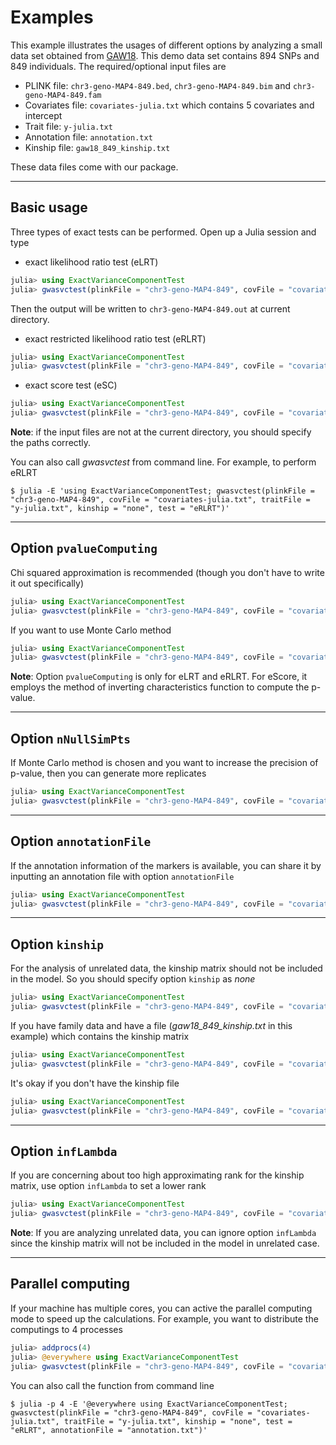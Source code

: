 # Examples

This example illustrates the usages of different options by analyzing a small data set obtained from [GAW18](http://www.gaworkshop.org/gaw18/index.html). This demo data set contains 894 SNPs and 849 individuals. The required/optional input files are

* PLINK file: `chr3-geno-MAP4-849.bed`, `chr3-geno-MAP4-849.bim` and `chr3-geno-MAP4-849.fam`
* Covariates file: `covariates-julia.txt` which contains 5 covariates and intercept
* Trait file: `y-julia.txt`
* Annotation file: `annotation.txt`
* Kinship file: `gaw18_849_kinship.txt`

These data files come with our package.

---
## Basic usage

Three types of exact tests can be performed. Open up a Julia session and type

* exact likelihood ratio test (eLRT)

```julia
julia> using ExactVarianceComponentTest
julia> gwasvctest(plinkFile = "chr3-geno-MAP4-849", covFile = "covariates-julia.txt", traitFile = "y-julia.txt", kinship = "none", test = "eLRT")
```

Then the output will be written to `chr3-geno-MAP4-849.out` at current directory.

* exact restricted likelihood ratio test (eRLRT)

```julia
julia> using ExactVarianceComponentTest
julia> gwasvctest(plinkFile = "chr3-geno-MAP4-849", covFile = "covariates-julia.txt", traitFile = "y-julia.txt", kinship = "none", test = "eRLRT")
```

* exact score test (eSC)

```julia
julia> using ExactVarianceComponentTest
julia> gwasvctest(plinkFile = "chr3-geno-MAP4-849", covFile = "covariates-julia.txt", traitFile = "y-julia.txt", kinship = "none", test = "eScore")
```

**Note**: if the input files are not at the current directory, you should specify the paths correctly.

You can also call *gwasvctest* from command line. For example, to perform eRLRT

```
$ julia -E 'using ExactVarianceComponentTest; gwasvctest(plinkFile = "chr3-geno-MAP4-849", covFile = "covariates-julia.txt", traitFile = "y-julia.txt", kinship = "none", test = "eRLRT")'
```

---
## Option `pvalueComputing`

Chi squared approximation is recommended (though you don't have to write it out specifically)

```julia
julia> using ExactVarianceComponentTest
julia> gwasvctest(plinkFile = "chr3-geno-MAP4-849", covFile = "covariates-julia.txt", traitFile = "y-julia.txt", kinship = "none", test = "eRLRT", pvalueComputing = "chi2")
```

If you want to use Monte Carlo method

```julia
julia> using ExactVarianceComponentTest
julia> gwasvctest(plinkFile = "chr3-geno-MAP4-849", covFile = "covariates-julia.txt", traitFile = "y-julia.txt", kinship = "none", test = "eRLRT", pvalueComputing = "MonteCarlo")
```

**Note**: Option `pvalueComputing` is only for eLRT and eRLRT. For eScore, it employs the method of inverting characteristics function to compute the p-value.

---
## Option `nNullSimPts`

If Monte Carlo method is chosen and you want to increase the precision of p-value, then you can generate more replicates

```julia
julia> using ExactVarianceComponentTest
julia> gwasvctest(plinkFile = "chr3-geno-MAP4-849", covFile = "covariates-julia.txt", traitFile = "y-julia.txt", kinship = "none", test = "eRLRT", pvalueComputing = "MonteCarlo", nNullSimPts = 100000)
```

---
## Option `annotationFile`

If the annotation information of the markers is available, you can share it by inputting an annotation file with option `annotationFile`

```julia
julia> using ExactVarianceComponentTest
julia> gwasvctest(plinkFile = "chr3-geno-MAP4-849", covFile = "covariates-julia.txt", traitFile = "y-julia.txt", kinship = "none", test = "eRLRT", annotationFile = "annotation.txt")
```

---
## Option `kinship`

For the analysis of unrelated data, the kinship matrix should not be included in the model. So you should specify option `kinship` as *none*

```julia
julia> using ExactVarianceComponentTest
julia> gwasvctest(plinkFile = "chr3-geno-MAP4-849", covFile = "covariates-julia.txt", traitFile = "y-julia.txt", test = "eRLRT", kinship = "none")
```

If you have family data and have a file (*gaw18_849_kinship.txt* in this example) which contains the kinship matrix

```julia
julia> using ExactVarianceComponentTest
julia> gwasvctest(plinkFile = "chr3-geno-MAP4-849", covFile = "covariates-julia.txt", traitFile = "y-julia.txt", test = "eRLRT", kinship = "gaw18_849_kinship.txt")
```

It's okay if you don't have the kinship file

```julia
julia> using ExactVarianceComponentTest
julia> gwasvctest(plinkFile = "chr3-geno-MAP4-849", covFile = "covariates-julia.txt", traitFile = "y-julia.txt", test = "eRLRT", kinship = "GRM")
```

---
## Option `infLambda`

If you are concerning about too high approximating rank for the kinship matrix, use option `infLambda` to set a lower rank

```julia
julia> using ExactVarianceComponentTest
julia> gwasvctest(plinkFile = "chr3-geno-MAP4-849", covFile = "covariates-julia.txt", traitFile = "y-julia.txt", kinship = "gaw18_849_kinship.txt", test = "eRLRT", infLambda = 1.0)
```

**Note**: If you are analyzing unrelated data, you can ignore option `infLambda` since the kinship matrix will not be included in the model in unrelated case.

---
## Parallel computing

If your machine has multiple cores, you can active the parallel computing mode to speed up the calculations. For example, you want to distribute the computings to 4 processes

```julia
julia> addprocs(4)
julia> @everywhere using ExactVarianceComponentTest
julia> gwasvctest(plinkFile = "chr3-geno-MAP4-849", covFile = "covariates-julia.txt", traitFile = "y-julia.txt", kinship = "none", test = "eRLRT", annotationFile = "annotation.txt")
```

You can also call the function from command line

```
$ julia -p 4 -E '@everywhere using ExactVarianceComponentTest; gwasvctest(plinkFile = "chr3-geno-MAP4-849", covFile = "covariates-julia.txt", traitFile = "y-julia.txt", kinship = "none", test = "eRLRT", annotationFile = "annotation.txt")'
```
